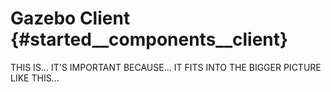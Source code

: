 Gazebo Client {#started__components__client}
======================

THIS IS…
IT'S IMPORTANT BECAUSE…
IT FITS INTO THE BIGGER PICTURE LIKE THIS...